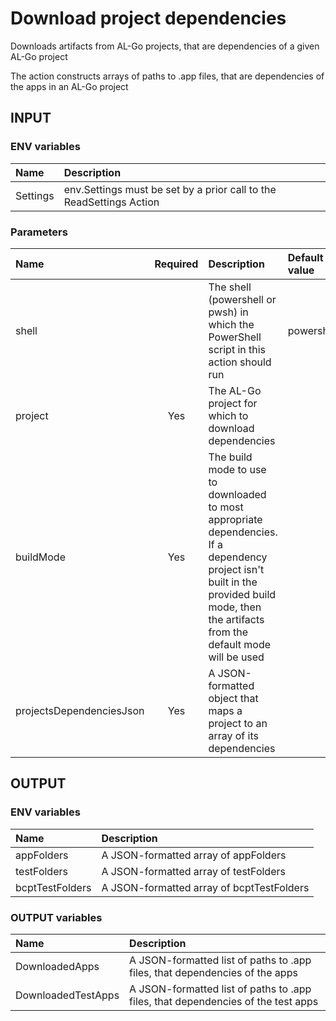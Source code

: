# Download project dependencies
Downloads artifacts from AL-Go projects, that are dependencies of a given AL-Go project

The action constructs arrays of paths to .app files, that are dependencies of the apps in an AL-Go project

## INPUT

### ENV variables
| Name | Description |
| :-- | :-- |
| Settings | env.Settings must be set by a prior call to the ReadSettings Action |

### Parameters
| Name | Required | Description | Default value |
| :-- | :-: | :-- | :-- |
| shell | | The shell (powershell or pwsh) in which the PowerShell script in this action should run | powershell |
| project | Yes | The AL-Go project for which to download dependencies | |
| buildMode | Yes | The build mode to use to downloaded to most appropriate dependencies. If a dependency project isn't built in the provided build mode, then the artifacts from the default mode will be used | |
| projectsDependenciesJson | Yes | A JSON-formatted object that maps a project to an array of its dependencies | |

## OUTPUT

### ENV variables
| Name | Description |
| :-- | :-- |
| appFolders | A JSON-formatted array of appFolders |
| testFolders | A JSON-formatted array of testFolders |
| bcptTestFolders | A JSON-formatted array of bcptTestFolders |

### OUTPUT variables
| Name | Description |
| :-- | :-- |
| DownloadedApps | A JSON-formatted list of paths to .app files, that dependencies of the apps |
| DownloadedTestApps | A JSON-formatted list of paths to .app files, that dependencies of the test apps |
